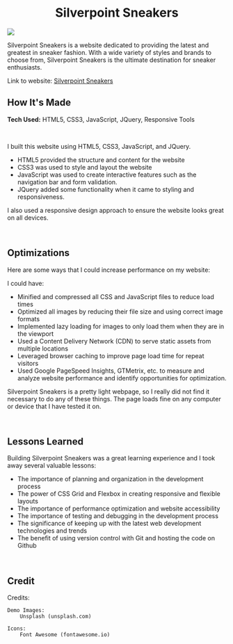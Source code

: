 <h1 align="center">Silverpoint Sneakers</h1>
<img src="https://i.imgur.com/xrt8TIQ.png">
<br>
<p>Silverpoint Sneakers is a website dedicated to providing the latest and greatest in sneaker fashion. With a wide variety of styles and brands to choose from, Silverpoint Sneakers is the ultimate destination for sneaker enthusiasts.</p>
<p>Link to website: <a href="https://www.tyleriscoding.com/restaurant/index.html">Silverpoint Sneakers</a></p>
<h2>How It's Made</h2>
<p><strong>Tech Used:</strong> HTML5, CSS3, JavaScript, JQuery, Responsive Tools</p>
<br>
<p>
I built this website using HTML5, CSS3, JavaScript, and JQuery.

- HTML5 provided the structure and content for the website
- CSS3 was used to style and layout the website
- JavaScript was used to create interactive features such as the navigation bar and form validation.
- JQuery added some functionality when it came to styling and responsiveness.

I also used a responsive design approach to ensure the website looks great on all devices.</p>
<br>
<h2>Optimizations</h2>
<p>Here are some ways that I could increase performance on my website:

I could have:
- Minified and compressed all CSS and JavaScript files to reduce load times
- Optimized all images by reducing their file size and using correct image formats
- Implemented lazy loading for images to only load them when they are in the viewport
- Used a Content Delivery Network (CDN) to serve static assets from multiple locations
- Leveraged browser caching to improve page load time for repeat visitors
- Used Google PageSpeed Insights, GTMetrix, etc. to measure and analyze website performance and identify opportunities for optimization.

Silverpoint Sneakers is a pretty light webpage, so I really did not find it necessary to do any of these things. The page loads fine on any computer or device that I have tested it on.
</p>
<br>
<h2>Lessons Learned</h2>
<p>Building Silverpoint Sneakers was a great learning experience and I took away several valuable lessons:

- The importance of planning and organization in the development process
- The power of CSS Grid and Flexbox in creating responsive and flexible layouts
- The importance of performance optimization and website accessibility
- The importance of testing and debugging in the development process
- The significance of keeping up with the latest web development technologies and trends
- The benefit of using version control with Git and hosting the code on Github</p>
<br>
<h2>Credit</h2>

Credits:

	Demo Images:
		Unsplash (unsplash.com)

	Icons:
		Font Awesome (fontawesome.io)
